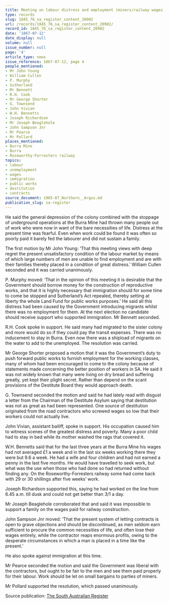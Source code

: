 ```yaml
---
title: Meeting on labour distress and employment (miners/railway wages)
type: records
slug: 1845_76_sa_register_content_20902
url: /records/1845_76_sa_register_content_20902/
record_id: 1845_76_sa_register_content_20902
date: '1867-07-12'
date_display: null
volume: null
issue_number: null
page: '4'
article_type: news
issue_reference: 1867-07-12, page 4
people_mentioned:
- Mr John Young
- William Cullen
- P. Murphy
- Sutherland
- Mr Bennett
- R.H. Cook
- Mr George Shorter
- G. Townsend
- John Vivian
- W.H. Bennetts
- Joseph Richardson
- Mr Joseph Beaglehole
- John Sampson Jnr
- Mr Pearce
- Mr Pollard
places_mentioned:
- Burra Mine
- Burra
- Roseworthy-Forresters railway
topics:
- labour
- unemployment
- wages
- immigration
- public works
- destitution
- contracts
source_document: 1985-87_Northern__Argus.md
publication_slug: sa-register
---
```


He said the general depression of the colony combined with the stoppage of underground operations at the Burra Mine had thrown many people out of work who were now in want of the bare necessities of life.  Distress at the present time was fearful.  Even when work could be found it was often so poorly paid it barely fed the labourer and did not sustain a family.

The first motion by Mr John Young: ‘That this meeting views with deep regret the present unsatisfactory condition of the labour market by means of which large numbers of men are unable to find employment and are with their families thereby placed in a condition of great distress.’  William Cullen seconded and it was carried unanimously.

P. Murphy moved: ‘That in the opinion of this meeting it is desirable that the Government should borrow money for the construction of reproductive works, and that it is highly necessary that immigration should for some time to come be stopped and Sutherland’s Act repealed, thereby setting at liberty the whole Land Fund for public works purposes.’  He said all this distress had been caused by the Government introducing migrants whilst there was no employment for them.  At the next election no candidate should receive support who supported immigration.  Mr Bennett seconded.

R.H. Cook spoke in support.  He said many had migrated to the sister colony and more would do so if they could pay the transit expenses.  There was no inducement to stay in Burra.  Even now there was a shipload of migrants on the water to add to the unemployed.  The resolution was carried.

Mr George Shorter proposed a motion that it was the Government’s duty to push forward public works to furnish employment for the working classes, many of whom had been encouraged to come to the colony because of statements made concerning the better position of workers in SA.  He said it was not widely known that many were living on dry bread and suffering greatly, yet kept their plight secret.  Rather than depend on the scant provisions of the Destitute Board they would approach death.

G. Townsend seconded the motion and said he had lately read with disgust a letter from the Chairman of the Destitute Asylum saying that destitution was not as great as had been represented.  One source of destitution originated from the road contractors who screwed wages so low that their workers could not actually live.

John Vivian, assistant bailiff, spoke in support.  His occupation caused him to witness scenes of the greatest distress and poverty.  Many a poor child had to stay in bed while its mother washed the rags that covered it.

W.H. Bennetts said that for the last three years at the Burra Mine his wages had not averaged £1 a week and in the last six weeks working there they were but 9.6 a week.  He had a wife and four children and had not earned a penny in the last five months.  He would have travelled to seek work, but what was the use when those who had done so had returned without finding any.  On the Roseworthy-Forresters railway some had come back with 29 or 30 shillings after five weeks’ work.

Joseph Richardson supported this, saying he had worked on the line from 6.45 a.m. till dusk and could not get better than 3/1 a day.

Mr Joseph Beaglehole corroborated that and said it was impossible to support a family on the wages paid for railway construction.

John Sampson Jnr moved: ‘That the present system of letting contracts is open to grave objections and should be discontinued, as men seldom earn sufficient to procure the common necessities of life, and often lose their wages entirely, while the contractor reaps enormous profits, owing to the desperate circumstances in which a man is placed in a time like the present.’

He also spoke against immigration at this time.

Mr Pearce seconded the motion and said the Government was liberal with the contractors, but ought to be fair to the men and see them paid properly for their labour.  Work should be let on small bargains to parties of miners.

Mr Pollard supported the resolution, which passed unanimously.

Source publication: [The South Australian Register](/publications/sa-register/)
